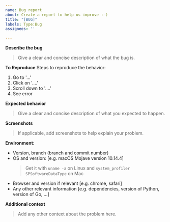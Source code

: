 ```yaml
---
name: Bug report
about: Create a report to help us improve :-)
title: "[BUG]"
labels: Type:Bug
assignees: ''

---
```


**Describe the bug**
> Give a clear and concise description of what the bug is.

**To Reproduce**
Steps to reproduce the behavior:
1. Go to '...'
2. Click on '....'
3. Scroll down to '....'
4. See error

**Expected behavior**
> Give a clear and concise description of what you expected to happen.

**Screenshots**  
> If applicable, add screenshots to help explain your problem.

**Environment:**
 - Version, branch (branch and commit number)
 - OS and version: [e.g. macOS Mojave version 10.14.4] 
     > Get it with `uname -a` on Linux and `system_profiler SPSoftwareDataType` on Mac
 - Browser and version if relevant [e.g. chrome, safari]
 - Any other relevant information [e.g. dependencies, version of Python, version of Go, ...]

**Additional context**
> Add any other context about the problem here.
